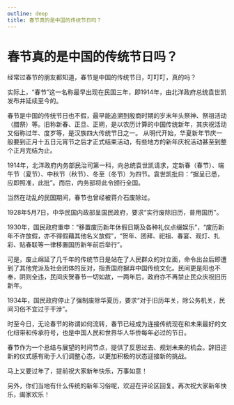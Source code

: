 ```yaml
---
outline: deep
title: 春节真的是中国的传统节日吗？
---
```


# 春节真的是中国的传统节日吗？


经常过春节的朋友都知道，春节是中国的传统节日，叮叮叮，真的吗？

实际上，“春节”这一名称最早出现在民国三年，即1914年，由北洋政府总统袁世凯发布并延续至今的。

春节是中国的传统节日也不假，最早能追溯到殷商时期的岁末年头祭神、祭祖活动（腊祭）等。旧称新春、正旦、正朔，是以农历计算的中国传统新年，其庆祝活动又俗称过年、度岁等，是汉族四大传统节日之一。
从明代开始，华夏新年节庆一般要到正月十五日元宵节之后才正式结束活动，有些地方的新年庆祝活动甚至到整个正月完结为止。

1914年，北洋政府内务部民治司第一科，向总统袁世凯请求，定新春（春节）、端午节（夏节）、中秋节（秋节）、冬至（冬节）为四节。袁世凯批曰：“据呈已悉，应即照准，此批”。而后，内务部将此令颁行全国。

当然在动乱的民国期间，春节也曾经被蒋介石废除过。

1928年5月7日，中华民国内政部呈国民政府，要求“实行废除旧历，普用国历”。

1930年，国民政府重申：“移置废历新年休假日期及各种礼仪点缀娱乐”，“废历新年不许放假，亦不得假藉其他名义放假”，“贺年、团拜、祀祖、春宴、观灯、扎彩、贴春联等一律移置国历新年前后举行”。

可是，废止绵延了几千年的传统节日是站在了人民群众的对立面，命令出台后即遭到了其他党派及社会团体的反对，指责国府摒弃中国传统文化。民间更是阳也不奉，阴则全违，民间庆贺春节一切如故，一两年后，政府亦不再禁止民众庆祝旧历新年。

1934年，国民政府停止了强制废除华夏历，要求“对于旧历年关，除公务机关，民间习俗不宜过于干涉”。

时至今日，无论春节的称谓如何流转，春节已经成为连接传统现在和未来最好的文化纽带和传承符号，也是中国人民和世界华人华侨每年必过的节日。

春节作为一个总结与展望的时间节点，提供了反思过去、规划未来的机会。辞旧迎新的仪式感有助于人们调整心态，以更加积极的状态迎接新的挑战。

马上又要过年了，提前祝大家新年快乐，万事如意！

另外，你们当地有什么传统的新年习俗呢，欢迎在评论区回复。再次祝大家新年快乐，阖家欢乐！
